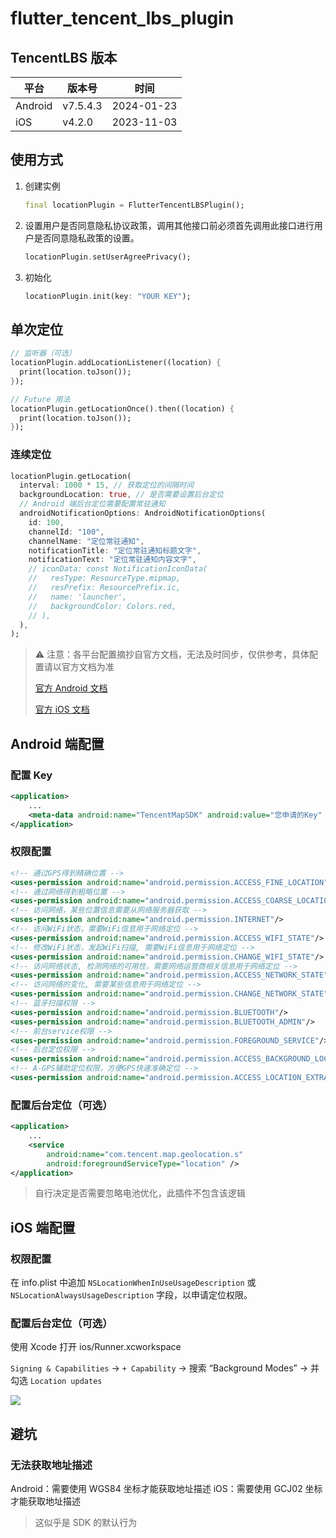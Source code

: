 # flutter_tencent_lbs_plugin

## TencentLBS 版本

| 平台    | 版本号   | 时间       |
| ------- | -------- | ---------- |
| Android | v7.5.4.3 | 2024-01-23 |
| iOS     | v4.2.0   | 2023-11-03 |

## 使用方式

1. 创建实例
   ```dart
   final locationPlugin = FlutterTencentLBSPlugin();
   ```

2. 设置用户是否同意隐私协议政策，调用其他接口前必须首先调用此接口进行用户是否同意隐私政策的设置。
   ```dart
   locationPlugin.setUserAgreePrivacy();
   ```

3. 初始化
   ```dart
   locationPlugin.init(key: "YOUR KEY");
   ```

## 单次定位

```dart
// 监听器（可选）
locationPlugin.addLocationListener((location) {
  print(location.toJson());
});

// Future 用法
locationPlugin.getLocationOnce().then((location) {
  print(location.toJson());
});
```

### 连续定位

```dart
locationPlugin.getLocation(
  interval: 1000 * 15, // 获取定位的间隔时间
  backgroundLocation: true, // 是否需要设置后台定位
  // Android 端后台定位需要配置常驻通知
  androidNotificationOptions: AndroidNotificationOptions(
    id: 100,
    channelId: "100",
    channelName: "定位常驻通知",
    notificationTitle: "定位常驻通知标题文字",
    notificationText: "定位常驻通知内容文字",
    // iconData: const NotificationIconData(
    //   resType: ResourceType.mipmap,
    //   resPrefix: ResourcePrefix.ic,
    //   name: 'launcher',
    //   backgroundColor: Colors.red,
    // ),
  ),
);
```


> ⚠️ 注意：各平台配置摘抄自官方文档，无法及时同步，仅供参考，具体配置请以官方文档为准
>
> [官方 Android 文档](https://lbs.qq.com/mobile/androidLocationSDK/androidGeoGuide/androidGeoOverview)
>
> [官方 iOS 文档](https://lbs.qq.com/mobile/iosLocationSDK/iosGeoGuide/iosGeoOverview)


## Android 端配置

### 配置 Key

```xml
<application>
    ...
    <meta-data android:name="TencentMapSDK" android:value="您申请的Key" />
</application>
```

### 权限配置

```xml
<!-- 通过GPS得到精确位置 -->
<uses-permission android:name="android.permission.ACCESS_FINE_LOCATION"/>
<!-- 通过网络得到粗略位置 -->
<uses-permission android:name="android.permission.ACCESS_COARSE_LOCATION"/>
<!-- 访问网络，某些位置信息需要从网络服务器获取 -->
<uses-permission android:name="android.permission.INTERNET"/>
<!-- 访问WiFi状态，需要WiFi信息用于网络定位 -->
<uses-permission android:name="android.permission.ACCESS_WIFI_STATE"/>
<!-- 修改WiFi状态，发起WiFi扫描, 需要WiFi信息用于网络定位 -->
<uses-permission android:name="android.permission.CHANGE_WIFI_STATE"/>
<!-- 访问网络状态, 检测网络的可用性，需要网络运营商相关信息用于网络定位 -->
<uses-permission android:name="android.permission.ACCESS_NETWORK_STATE"/>
<!-- 访问网络的变化, 需要某些信息用于网络定位 -->
<uses-permission android:name="android.permission.CHANGE_NETWORK_STATE"/>
<!-- 蓝牙扫描权限 -->
<uses-permission android:name="android.permission.BLUETOOTH"/>
<uses-permission android:name="android.permission.BLUETOOTH_ADMIN"/>
<!-- 前台service权限 -->
<uses-permission android:name="android.permission.FOREGROUND_SERVICE"/>
<!-- 后台定位权限 -->
<uses-permission android:name="android.permission.ACCESS_BACKGROUND_LOCATION"/>
<!-- A-GPS辅助定位权限，方便GPS快速准确定位 -->
<uses-permission android:name="android.permission.ACCESS_LOCATION_EXTRA_COMMANDS"/>
```

### 配置后台定位（可选）

```xml
<application>
    ...
    <service
        android:name="com.tencent.map.geolocation.s"
        android:foregroundServiceType="location" />
</application>

```

> 自行决定是否需要忽略电池优化，此插件不包含该逻辑



## iOS 端配置

### 权限配置

在 info.plist 中追加 `NSLocationWhenInUseUsageDescription` 或`NSLocationAlwaysUsageDescription` 字段，以申请定位权限。

### 配置后台定位（可选）

使用 Xcode 打开 ios/Runner.xcworkspace

`Signing & Capabilities` -> `+ Capability` -> 搜索 “Background Modes” -> 并勾选 `Location updates`

![](https://raw.githubusercontent.com/Y-Hui/flutter_tencent_lbs_plugin/main/doc-images/Background%20Modes.png)

## 避坑

### 无法获取地址描述

Android：需要使用 WGS84 坐标才能获取地址描述
iOS：需要使用 GCJ02 坐标才能获取地址描述

> 这似乎是 SDK 的默认行为

